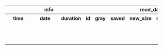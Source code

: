<table>
<tr>
<th colspan=4 style="text-align: center; vertical-align: middle;">info</th>
<th colspan=5 style="text-align: center; vertical-align: middle;">read_data</th>
<th colspan=1 style="text-align: center; vertical-align: middle;">get_lbp</th>
<th colspan=2 style="text-align: center; vertical-align: middle;">apply_pca</th>
<th colspan=13 style="text-align: center; vertical-align: middle;">SVC</th>
<th colspan=2 style="text-align: center; vertical-align: middle;">metrics</th>
</tr>
<th style="text-align: center; vertical-align: middle;">time</th>
<th style="text-align: center; vertical-align: middle;">date</th>
<th style="text-align: center; vertical-align: middle;">duration</th>
<th style="text-align: center; vertical-align: middle;">id</th>
<th style="text-align: center; vertical-align: middle;">gray</th>
<th style="text-align: center; vertical-align: middle;">saved</th>
<th style="text-align: center; vertical-align: middle;">new_size</th>
<th style="text-align: center; vertical-align: middle;">normalize</th>
<th style="text-align: center; vertical-align: middle;">transpose</th>
<th style="text-align: center; vertical-align: middle;">radius</th>
<th style="text-align: center; vertical-align: middle;">n_components</th>
<th style="text-align: center; vertical-align: middle;">pca_obj</th>
<th style="text-align: center; vertical-align: middle;">kernel</th>
<th style="text-align: center; vertical-align: middle;">C</th>
<th style="text-align: center; vertical-align: middle;">degree</th>
<th style="text-align: center; vertical-align: middle;">gamma</th>
<th style="text-align: center; vertical-align: middle;">coef0</th>
<th style="text-align: center; vertical-align: middle;">shrinking</th>
<th style="text-align: center; vertical-align: middle;">probability</th>
<th style="text-align: center; vertical-align: middle;">tol</th>
<th style="text-align: center; vertical-align: middle;">cache_size</th>
<th style="text-align: center; vertical-align: middle;">verbose</th>
<th style="text-align: center; vertical-align: middle;">max_iter</th>
<th style="text-align: center; vertical-align: middle;">decision_function_shape</th>
<th style="text-align: center; vertical-align: middle;">break_ties</th>
<th style="text-align: center; vertical-align: middle;">Accuracy</th>
<th style="text-align: center; vertical-align: middle;">F1</th>
</tr>
<tr>
<td style="text-align: center; vertical-align: middle;"> <font color=white>10:50:48</font></td>
<td style="text-align: center; vertical-align: middle;"> <font color=white>05/20/23</font></td>
<td style="text-align: center; vertical-align: middle;"> <font color=white>1.18 min</font></td>
<td style="text-align: center; vertical-align: middle;"> <font color=white>1</font></td>
<td style="text-align: center; vertical-align: middle;"> <font color=white>True</font></td>
<td style="text-align: center; vertical-align: middle;"> <font color=white>True</font></td>
<td style="text-align: center; vertical-align: middle;"> <font color=white>256</font></td>
<td style="text-align: center; vertical-align: middle;"> <font color=white>False</font></td>
<td style="text-align: center; vertical-align: middle;"> <font color=white>False</font></td>
<td style="text-align: center; vertical-align: middle;"> <font color=white>5</font></td>
<td style="text-align: center; vertical-align: middle;"> <font color=white></font></td>
<td style="text-align: center; vertical-align: middle;"> <font color=white></font></td>
<td style="text-align: center; vertical-align: middle;"> <font color=white>rbf</font></td>
<td style="text-align: center; vertical-align: middle;"> <font color=white>7</font></td>
<td style="text-align: center; vertical-align: middle;"> <font color=white>3</font></td>
<td style="text-align: center; vertical-align: middle;"> <font color=white>scale</font></td>
<td style="text-align: center; vertical-align: middle;"> <font color=white>0.0</font></td>
<td style="text-align: center; vertical-align: middle;"> <font color=white>True</font></td>
<td style="text-align: center; vertical-align: middle;"> <font color=white>False</font></td>
<td style="text-align: center; vertical-align: middle;"> <font color=white>0.001</font></td>
<td style="text-align: center; vertical-align: middle;"> <font color=white>200</font></td>
<td style="text-align: center; vertical-align: middle;"> <font color=white>False</font></td>
<td style="text-align: center; vertical-align: middle;"> <font color=white>-1</font></td>
<td style="text-align: center; vertical-align: middle;"> <font color=white>ovr</font></td>
<td style="text-align: center; vertical-align: middle;"> <font color=white>False</font></td>
<td style="text-align: center; vertical-align: middle;"> <font color=white>0.8324324324324325</font></td>
<td style="text-align: center; vertical-align: middle;"> <font color=white>0.832412845913328</font></td>
</tr>
<tr>
<td style="text-align: center; vertical-align: middle;"> <font color=white>12:41:07</font></td>
<td style="text-align: center; vertical-align: middle;"> <font color=white>05/20/23</font></td>
<td style="text-align: center; vertical-align: middle;"> <font color=white>36.44 s</font></td>
<td style="text-align: center; vertical-align: middle;"> <font color=white>2</font></td>
<td style="text-align: center; vertical-align: middle;"> <font color=white>True</font></td>
<td style="text-align: center; vertical-align: middle;"> <font color=white>True</font></td>
<td style="text-align: center; vertical-align: middle;"> <font color=white>256</font></td>
<td style="text-align: center; vertical-align: middle;"> <font color=white>False</font></td>
<td style="text-align: center; vertical-align: middle;"> <font color=white>False</font></td>
<td style="text-align: center; vertical-align: middle;"> <font color=white>5</font></td>
<td style="text-align: center; vertical-align: middle;"> <font color=yellow>128</font></td>
<td style="text-align: center; vertical-align: middle;"> <font color=yellow>PCA(n_components=128)</font></td>
<td style="text-align: center; vertical-align: middle;"> <font color=white>rbf</font></td>
<td style="text-align: center; vertical-align: middle;"> <font color=white>7</font></td>
<td style="text-align: center; vertical-align: middle;"> <font color=white>3</font></td>
<td style="text-align: center; vertical-align: middle;"> <font color=white>scale</font></td>
<td style="text-align: center; vertical-align: middle;"> <font color=white>0.0</font></td>
<td style="text-align: center; vertical-align: middle;"> <font color=white>True</font></td>
<td style="text-align: center; vertical-align: middle;"> <font color=white>False</font></td>
<td style="text-align: center; vertical-align: middle;"> <font color=white>0.001</font></td>
<td style="text-align: center; vertical-align: middle;"> <font color=white>200</font></td>
<td style="text-align: center; vertical-align: middle;"> <font color=white>False</font></td>
<td style="text-align: center; vertical-align: middle;"> <font color=white>-1</font></td>
<td style="text-align: center; vertical-align: middle;"> <font color=white>ovr</font></td>
<td style="text-align: center; vertical-align: middle;"> <font color=white>False</font></td>
<td style="text-align: center; vertical-align: middle;"> <font color=yellow>0.5297297297297298</font></td>
<td style="text-align: center; vertical-align: middle;"> <font color=yellow>0.3462897526501767</font></td>
</tr>
